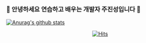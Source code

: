 ### 🌱 안녕하세요 연습하고 배우는 개발자 주진성입니다 👋

 [![Anurag's github stats](https://github-readme-stats.vercel.app/api?username=jjsair0412)](https://github.com/anuraghazra/github-readme-stats)

<div align=center>

[![Hits](https://hits.seeyoufarm.com/api/count/incr/badge.svg?url=https%3A%2F%2Fgithub.com%2Fjjsair0412&count_bg=%2379C83D&title_bg=%23555555&icon=&icon_color=%23E7E7E7&title=hits&edge_flat=false)](https://hits.seeyoufarm.com)

</div>

